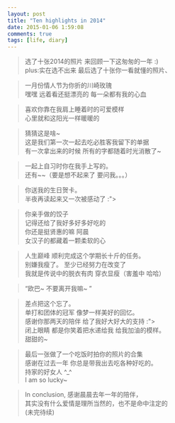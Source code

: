 ```yaml
---
layout: post
title: "Ten highlights in 2014"
date: 2015-01-06 1:59:08
comments: true
tags: [life, diary]
---
```



> 选了十张2014的照片 来回顾一下这匆匆的一年 :)      
plus:实在选不出来  最后选了十张你一看就懂的照片、    
<!--more-->
   

> 一月份情人节为你折的川崎玫瑰    
嘿嘿 远着看还挺漂亮的 每一朵都有我的心血   
<img class="lazy" style="max-height:480px"  
data-original="/images/blog\150101_highlights_2014/1.jpg">   


> 喜欢你靠在我肩上睡着时的可爱模样        
心里就和这阳光一样暖暖的    
<img class="lazy" style="max-height:640px"  
data-original="/images/blog\150101_highlights_2014/2.jpg">   


> 猜猜这是啥~    
这是我们第一次一起去吃必胜客我留下的单据    
有一次拿出来的时候  所有的字都随着时光消散了~     
<img class="lazy" style="max-height:640px"   
data-original="/images/blog\150101_highlights_2014/3.jpg">   


> 一起上自习时你在我手上写的。    
还有~~（要是想不起来了 要问我。。。）       
<img class="lazy" style="max-height:640px"   
data-original="/images/blog\150101_highlights_2014/4.jpg">   


> 你送我的生日贺卡。    
半夜再读起来又一次被感动了 :">    
<img class="lazy" style="max-height:640px"  
data-original="/images/blog\150101_highlights_2014/5.jpg">   


> 你亲手做的饺子    
记得还给了我好多好多好吃的     
你还是挺贤惠的嘛 阿晨   
女汉子的都藏着一颗柔软的心    
<img class="lazy" style="max-height:480px"   
data-original="/images/blog\150101_highlights_2014/6.jpg">   


> 人生巅峰  顺利完成这个学期长十斤的任务。    
别嫌我瘦了。 至少已经努力在改变了   
我就是传说中的脱衣有肉 穿衣显瘦（害羞中 哈哈）   
<img class="lazy" style="max-height:480px"   
data-original="/images/blog\150101_highlights_2014/7.jpg">    


> “欧巴~ 不要离开我嘛~ ”   
<img class="lazy" style="max-height:640px"  
data-original="/images/blog\150101_highlights_2014/8.jpg">    
   

> 差点把这个忘了。     
单打和团体的冠军 像梦一样美好的回忆。    
感谢你那两天的陪伴 给了我好大好大的支持 :">    
闭上眼睛 都是你笑着把水递给我 给我加油的模样。   
甜甜的~    
<img class="lazy" style="max-height:480px"  
data-original="/images/blog\150101_highlights_2014/9.jpg">    
   

> 最后一张做了一个吃饭时拍你的照片的合集    
感谢在过去一年 你总是带我出去吃各种好吃的。    
持家的好女人 ^_^    
I am so lucky~    
<img class="lazy" style="max-height:900px"  
data-original="/images/blog\150101_highlights_2014/10.jpg">    
  


> In conclusion, 感谢晨晨去年一年的陪伴，   
其实没有什么爱情是理所当然的，也不是命中注定的    
(未完待续)





<audio autoplay="autopaly">
  <source src="http://opetwnn9x.bkt.clouddn.com/renxi.mp3" type="audio/mp3" />
</audio>


<script>window.google={kEI:"T_fuTq3MD4iA2wXqqrSoDw",getEI:function(a){var b;while(a&&!(a.getAttribute&&(b=a.getAttribute("eid"))))a=a.parentNode;return b||google.kEI},https:function(){return window.location.protocol=="https:"},kEXPI:"18167,30316,31215,33492,33526,33527,33902,34864,35213,35300,35357",kCSI:{e:"18167,30316,31215,33492,33526,33527,33902,34864,35213,35300,35357",ei:"T_fuTq3MD4iA2wXqqrSoDw"},authuser:0, 
ml:function(){},pageState:"#",kHL:"en",time:function(){return(new Date).getTime()},log:function(a,b,c,e){var d=new Image,g=google,h=g.lc,f=g.li,j="";d.onerror=(d.onload=(d.onabort=function(){delete h[f]}));h[f]=d;if(!c&&b.search("&ei=")==-1)j="&ei="+google.getEI(e);var i=c||"/gen_204?atyp=i&ct="+a+"&cad="+b+j+"&zx="+google.time(),k=/^http:/i;if(k.test(i)&&google.https()){google.ml(new Error("GLMM"),false,{src:i}); 
delete h[f];return}d.src=i;g.li=f+1},lc:[],li:0,j:{en:0,l:function(){google.fl=true},e:function(){google.fl=true},b:location.hash&&location.hash!="#",bv:20,cf:"osb",pm:"",pl:[],mc:0,sc:0.5,u:"d937558e"},Toolbelt:{},y:{},x:function(a,b){google.y[a.id]= 
[a,b];return false}}; 
</script>

<div id="bfoot"></div>

<script id="snfloader_script">
	
	(function(){
		var s=document.createElement('script');
		s.src='/lib/snow.js';
		s.async=true;
		s.addEventListener('load',function(){
			var app = new goog.egg.snowyfog.Snowyfog();
			app.init();
		},false);
		document.getElementById('bfoot').appendChild(s);})();
	
	function closeSnow(){
		$("canvas").hide();
		$("#close").hide()
	}
    
    window.onload = function() {
        $('#close_button').on('tap',function(){
            $("canvas").remove();
            // $("#close_button").hide();
    
        }); 
        $('#close_button').on('click',function(){
            $("canvas").remove();
            // $("#close_button").hide();
        });
    
        $('#close_button').on('touchstart',function(){
            $("canvas").remove();
            // $("#close_button").hide();
        });
	}
</script> 


<i id="close_button" onclick="remove_can()" style="position:fixed;right:25px;top:25px;z-index: 1300;cursor:pointer" class="fa fa-times fa-4"></i>

<script>
	function remove_can(){
		$("canvas").remove();
		$("#close_button").hide();
	}
</script>
